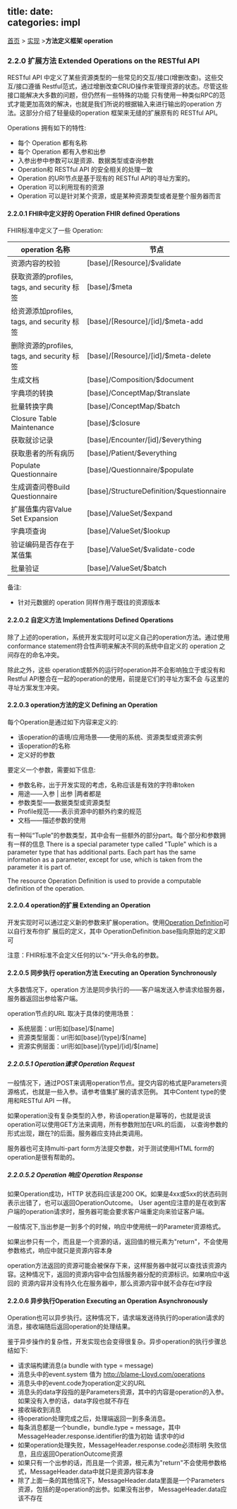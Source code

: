 title:
date:  
categories: impl
---

  [首页](../home/index.html) > [实现](implementation.html) >**方法定义框架 operation**



###   2.2.0 扩展方法 Extended Operations on the RESTful API

RESTful API 中定义了某些资源类型的一些常见的交互/接口(增删改查)。这些交互/接口遵循 Restful范式，通过增删改查CRUD操作来管理资源的状态。尽管这些接口能解决大多数的问题，但仍然有一些特殊的功能
只有使用一种类似RPC的范式才能更加高效的解决，也就是我们所说的根据输入来进行输出的operation 方法。这部分介绍了轻量级的operation 框架来无缝的扩展原有的
RESTful API。

Operations 拥有如下的特性:

* 每个 Operation 都有名称
* 每个 Operation 都有入参和出参
* 入参出参中参数可以是资源、数据类型或查询参数
* Operation和 RESTful API 的安全相关的处理一致
* Operation 的URI节点是基于现有的 RESTful API的寻址方案的。
* Operation 可以利用现有的资源
* Operation 可以是针对某个资源，或是某种资源类型或者是整个服务器而言

#### 2.2.0.1 FHIR中定义好的 Operation FHIR defined Operations
FHIR标准中定义了一些 Operation:

|operation 名称| 节点|
| ----- | ------ |
| 资源内容的校验 | [base]/[Resource]/$validate | [base]/[Resource]/[id]/$validate |
| 获取资源的profiles, tags, and security 标签 | [base]/$meta | [base]/[Resource]/$meta | [base]/[Resource]/[id]/$meta |
| 给资源添加profiles, tags, and security 标签 | [base]/[Resource]/[id]/$meta-add |
| 删除资源的profiles, tags, and security 标签  | [base]/[Resource]/[id]/$meta-delete |
| 生成文档 | [base]/Composition/$document |
| 字典项的转换 | [base]/ConceptMap/$translate | [base]/ConceptMap/[id]/$translate |
| 批量转换字典 | [base]/ConceptMap/$batch |
| Closure Table Maintenance | [base]/$closure |
| 获取就诊记录 | [base]/Encounter/[id]/$everything |
| 获取患者的所有病历 | [base]/Patient/$everything | [base]/Patient/[id]/$everything |
| Populate Questionnaire | [base]/Questionnaire/$populate | [base]/Questionnaire/[id]/$populate |
| 生成调查问卷Build Questionnaire | [base]/StructureDefinition/$questionnaire | [base]/StructureDefinition/[id]/$questionnaire |
| 扩展值集内容Value Set Expansion | [base]/ValueSet/$expand | [base]/ValueSet/[id]/$expand |
| 字典项查询 | [base]/ValueSet/$lookup |
| 验证编码是否存在于某值集 | [base]/ValueSet/$validate-code | [base]/ValueSet/[id]/$validate-code |
| 批量验证 | [base]/ValueSet/$batch |

备注:

* 针对元数据的 operation 同样作用于既往的资源版本

#### 2.2.0.2 自定义方法 Implementations Defined Operations

除了上述的operation，系统开发实现时可以定义自己的operation方法。通过使用 conformance statement符合性声明来解决不同的系统中自定义的
operation 之间存在的命名冲突。

除此之外，这些 operation或额外的运行时operation并不会影响独立于或没有和 Restful API整合在一起的operation的使用，前提是它们的寻址方案不会
与这里的寻址方案发生冲突。

#### 2.2.0.3 operation方法的定义 Defining an Operation
每个Operation是通过如下内容来定义的:

* 该operation的语境/应用场景——使用的系统、资源类型或资源实例
* 该operation的名称
* 定义好的参数

要定义一个参数，需要如下信息:

* 参数名称，出于开发实现的考虑，名称应该是有效的字符串token
* 用途——入参 | 出参 |两者都是
* 参数类型——数据类型或资源类型
* Profile规范——表示资源中的额外约束的规范
* 文档——描述参数的使用

有一种叫“Tuple”的参数类型，其中会有一些额外的部分part。每个部分和参数拥有一样的信息
There is a special parameter type called "Tuple" which is a parameter type that has additional parts. Each part has the same information as a parameter, except for use, which is taken from the parameter it is part of.

The resource Operation Definition is used to provide a computable definition of the operation.

#### 2.2.0.4 operation的扩展 Extending an Operation

开发实现时可以通过定义新的参数来扩展operation。使用[Operation Definition](operationdefinition.html)可以自行发布你扩
展后的定义，其中 OperationDefinition.base指向原始的定义即可

注意：FHIR标准不会定义任何的以“x-”开头命名的参数。

#### 2.2.0.5 同步执行 operation方法 Executing an Operation Synchronously
大多数情况下，operation 方法是同步执行的——客户端发送入参请求给服务器，服务器返回出参给客户端。

operation节点的URL 取决于具体的使用场景：

* 系统层面：url形如[base]/$[name]
* 资源类型层面：url形如[base]/[type]/$[name]
* 资源实例层面：url形如[base]/[type]/[id]/$[name]

##### 2.2.0.5.1 Operation请求 Operation Request

一般情况下，通过POST来调用operation节点。提交内容的格式是Parameters资源格式，也就是一些入参。请参考值集扩展的请求范例。
其中Content type的使用和RESTful  API 一样。

如果operation没有复杂类型的入参，称该operation是幂等的，也就是说该operation可以使用GET方法来调用，所有参数附加在URL的后面，
以查询参数的形式出现，跟在?的后面。服务器应支持此类调用。

服务器也可支持multi-part form方法提交参数，对于测试使用HTML form的operation是很有帮助的。


##### 2.2.0.5.2 Operation 响应 Operation Response

如果Operation成功，HTTP 状态码应该是200 OK。如果是4xx或5xx的状态码则表示出错了，也可以返回OperationOutcome。
User agent应注意的是在收到客户端的operation请求时，服务器可能会要求客户端重定向来验证客户端。

一般情况下,当出参是一到多个的时候，响应中使用统一的Parameter资源格式。

如果出参只有一个，而且是一个资源的话，返回值的根元素为"return"，不会使用参数格式，响应中就只是资源内容本身

operation方法返回的资源可能会被保存下来，这样服务器中就可以查找该资源内容。这种情况下，返回的资源内容中会包括服务器分配的资源标识。如果响应中返回的
资源内容并没有持久化在服务器中，那么资源内容中就不会存在id字段

#### 2.2.0.6 异步执行Operation Executing an Operation Asynchronously
Operation也可以异步执行。这种情况下，请求端发送待执行的operation请求的消息，接收端随后返回operation的处理结果。

鉴于异步操作的复杂性，开发实现也会变得很复杂。异步operation的执行步骤总结如下:

* 请求端构建消息(a bundle with type = message)
* 消息头中的event.system 值为 http://blame-Lloyd.com/operations
* 消息头中的event.code为operation定义的URL
* 消息头的data字段指的是Parameters资源，其中的内容是operation的入参。如果没有入参的话，data字段也就不存在
* 接收端收到消息
* 待operation处理完成之后，处理端返回一到多条消息。
* 每条消息都是一个bundle，bundle.type = message，其中 MessageHeader.response.identifier的值为初始
请求中的id
* 如果operation处理失败，MessageHeader.response.code必须标明 失败信息，且应返回OperationOutcome资源
* 如果只有一个出参的话，而且是一个资源，根元素为"return"不会使用参数格式，MessageHeader.data中就只是资源内容本身
* 除了上面一条的其他情况下，MessageHeader.data里面是一个Parameters资源，包括的是operation的出参。如果没有出参，
MessageHeader.data应该不存在
